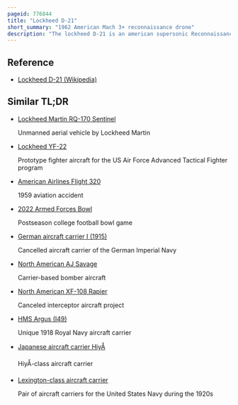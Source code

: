 ```yaml
---
pageid: 776844
title: "Lockheed D-21"
short_summary: "1962 American Mach 3+ reconnaissance drone"
description: "The lockheed D-21 is an american supersonic Reconnaissance Drone. The D-21 was originally designed to be launched from the Back of an m-21 Carrier Aircraft a Variant of lockheed A-12 Aircraft. The Drone had a maximum Speed of more than Mach3. 3 at an operational Elevation of 90000 Feet. Development began in October 1962. Originally known as lockheed Q-12 the Drone was intended for Reconnaissance deep into enemy Airspace."
---
```


## Reference

- [Lockheed D-21 (Wikipedia)](https://en.wikipedia.org/?curid=776844)

## Similar TL;DR

- [Lockheed Martin RQ-170 Sentinel](/tldr/en/lockheed-martin-rq-170-sentinel)

  Unmanned aerial vehicle by Lockheed Martin

- [Lockheed YF-22](/tldr/en/lockheed-yf-22)

  Prototype fighter aircraft for the US Air Force Advanced Tactical Fighter program

- [American Airlines Flight 320](/tldr/en/american-airlines-flight-320)

  1959 aviation accident

- [2022 Armed Forces Bowl](/tldr/en/2022-armed-forces-bowl)

  Postseason college football bowl game

- [German aircraft carrier I (1915)](/tldr/en/german-aircraft-carrier-i-1915)

  Cancelled aircraft carrier of the German Imperial Navy

- [North American AJ Savage](/tldr/en/north-american-aj-savage)

  Carrier-based bomber aircraft

- [North American XF-108 Rapier](/tldr/en/north-american-xf-108-rapier)

  Canceled interceptor aircraft project

- [HMS Argus (I49)](/tldr/en/hms-argus-i49)

  Unique 1918 Royal Navy aircraft carrier

- [Japanese aircraft carrier HiyÅ](/tldr/en/japanese-aircraft-carrier-hiyo)

  HiyÅ-class aircraft carrier

- [Lexington-class aircraft carrier](/tldr/en/lexington-class-aircraft-carrier)

  Pair of aircraft carriers for the United States Navy during the 1920s

